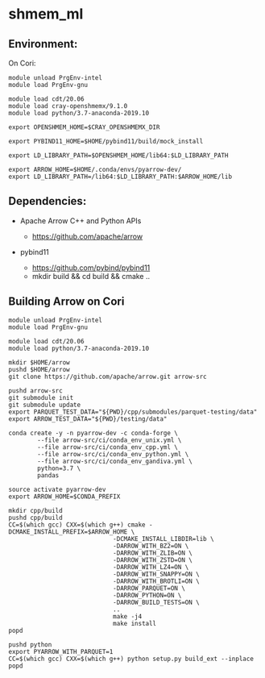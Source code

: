 # shmem_ml

## Environment:

On Cori:

    module unload PrgEnv-intel
    module load PrgEnv-gnu

    module load cdt/20.06
    module load cray-openshmemx/9.1.0
    module load python/3.7-anaconda-2019.10

    export OPENSHMEM_HOME=$CRAY_OPENSHMEMX_DIR

    export PYBIND11_HOME=$HOME/pybind11/build/mock_install

    export LD_LIBRARY_PATH=$OPENSHMEM_HOME/lib64:$LD_LIBRARY_PATH

    export ARROW_HOME=$HOME/.conda/envs/pyarrow-dev/
    export LD_LIBRARY_PATH=/lib64:$LD_LIBRARY_PATH:$ARROW_HOME/lib

## Dependencies:

- Apache Arrow C++ and Python APIs
  - https://github.com/apache/arrow

- pybind11
  - https://github.com/pybind/pybind11
  - mkdir build && cd build && cmake ..

## Building Arrow on Cori

    module unload PrgEnv-intel
    module load PrgEnv-gnu

    module load cdt/20.06
    module load python/3.7-anaconda-2019.10

    mkdir $HOME/arrow
    pushd $HOME/arrow
    git clone https://github.com/apache/arrow.git arrow-src

    pushd arrow-src
    git submodule init
    git submodule update
    export PARQUET_TEST_DATA="${PWD}/cpp/submodules/parquet-testing/data"
    export ARROW_TEST_DATA="${PWD}/testing/data"

    conda create -y -n pyarrow-dev -c conda-forge \
            --file arrow-src/ci/conda_env_unix.yml \
            --file arrow-src/ci/conda_env_cpp.yml \
            --file arrow-src/ci/conda_env_python.yml \
            --file arrow-src/ci/conda_env_gandiva.yml \
            python=3.7 \
            pandas

    source activate pyarrow-dev
    export ARROW_HOME=$CONDA_PREFIX

    mkdir cpp/build
    pushd cpp/build
    CC=$(which gcc) CXX=$(which g++) cmake -DCMAKE_INSTALL_PREFIX=$ARROW_HOME \
                                 -DCMAKE_INSTALL_LIBDIR=lib \
                                 -DARROW_WITH_BZ2=ON \
                                 -DARROW_WITH_ZLIB=ON \
                                 -DARROW_WITH_ZSTD=ON \
                                 -DARROW_WITH_LZ4=ON \
                                 -DARROW_WITH_SNAPPY=ON \
                                 -DARROW_WITH_BROTLI=ON \
                                 -DARROW_PARQUET=ON \
                                 -DARROW_PYTHON=ON \
                                 -DARROW_BUILD_TESTS=ON \
                                 ..
                                 make -j4
                                 make install
    popd

    pushd python
    export PYARROW_WITH_PARQUET=1
    CC=$(which gcc) CXX=$(which g++) python setup.py build_ext --inplace
    popd

